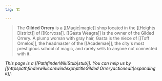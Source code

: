 ```yaml
---
tag: 🏗️

---
```

> The **Gilded Orrery** is a [[Magic|magic]] shop located in the [[Heights District]] of [[Korvosa]]. [[Gasta Weagra]] is the owner of the Gilded Orrery. A plump woman with gray hair, Gasta is the niece of [[Toff Ornelos]], the headmaster of the [[Academae]], the city's most prestigious school of magic, and rarely sells to anyone not connected with it.



*This page is a [[PathfinderWikiStub|stub]]. You can help us by [[httpspathfinderwikicomwindexphptitleGilded Orreryactionedit|expanding it]].*








